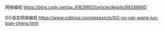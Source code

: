 网络编程
https://blog.csdn.net/qq_41828603/article/details/89248995

GO语言网络编程
https://www.cnblogs.com/aresxin/p/GO-yu-yan-wang-luo-bian-cheng.html

